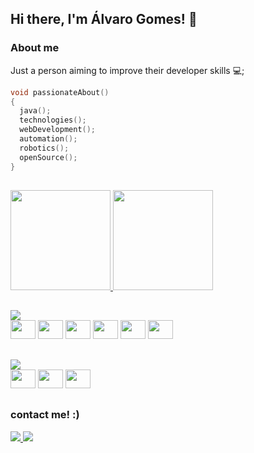 ## Hi there, I'm Álvaro Gomes! 👋


### About me

Just a person aiming to improve their developer skills 💻;
````c
void passionateAbout()
{
  java();
  technologies();
  webDevelopment();
  automation();
  robotics();
  openSource();
}
````

##

<div>
  <a href="https://github.com/alvarofederal">
    <img height="160em" src="https://github-readme-stats.vercel.app/api?username=alvarofederal&count_private=true&show_icons=true&theme=gruvbox"/>
    <img height="160em" src="https://github-readme-stats.vercel.app/api/top-langs/?username=alvarofederal&layout=compact&theme=gruvbox"/>
  </a>
</div>

##

<img src="https://badgen.net/badge/icon/learning/cyan?icon=github&label&scale=1.5"/>
<div>
  <img height="30" width="40" src="https://cdn.jsdelivr.net/gh/devicons/devicon/icons/java/java-original.svg"/>
  <img height="30" width="40" src="https://cdn.jsdelivr.net/gh/devicons/devicon/icons/javascript/javascript-plain.svg"/>
  <img height="30" width="40" src="https://cdn.jsdelivr.net/gh/devicons/devicon/icons/html5/html5-original.svg"/>
  <img height="30" width="40" src="https://cdn.jsdelivr.net/gh/devicons/devicon/icons/css3/css3-original.svg"/>
  <img height="30" width="40" src="https://cdn.jsdelivr.net/gh/devicons/devicon/icons/postgresql/postgresql-original.svg"/>  
  <img height="30" width="40" src="https://cdn.jsdelivr.net/gh/devicons/devicon/icons/gimp/gimp-original.svg"/>
</div>

##

<img src="https://badgen.net/badge/icon/tools/red?icon=github&label&scale=1.5"/>
<div>
  <img height="30" width="40" src="https://cdn.jsdelivr.net/gh/devicons/devicon/icons/godot/godot-original.svg"/>
  <img height="30" width="40" src="https://cdn.jsdelivr.net/gh/devicons/devicon/icons/vscode/vscode-original.svg"/>
  <img height="30" width="40" src="https://cdn.jsdelivr.net/gh/devicons/devicon/icons/ubuntu/ubuntu-plain.svg"/>
</div>

##

### contact me! :)

<div>
  <a href="https://www.linkedin.com/in/alvaropgomes">
    <img src="https://img.shields.io/badge/LinkedIn-0077B5?style=for-the-badge&logo=linkedin&logoColor=white"/>
  </a>
  
  <a href="mailto:alvarofederal@gmail.com">
    <img src="https://img.shields.io/badge/Gmail-D14836?style=for-the-badge&logo=gmail&logoColor=white"/>
  </a>
</div>
